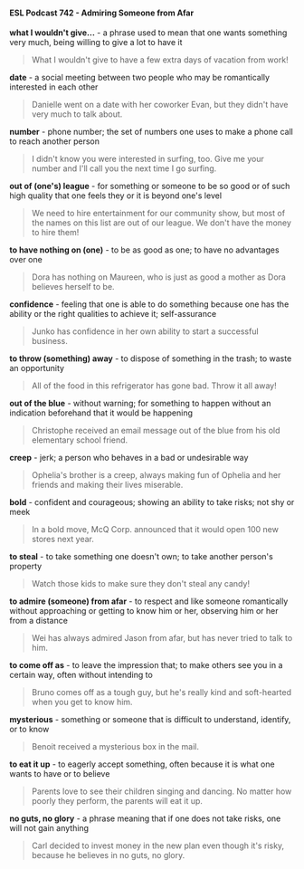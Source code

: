 #### ESL Podcast 742 - Admiring Someone from Afar

**what I wouldn't give...** - a phrase used to mean that one wants something very
much, being willing to give a lot to have it

> What I wouldn't give to have a few extra days of vacation from work!

**date** - a social meeting between two people who may be romantically interested
in each other

> Danielle went on a date with her coworker Evan, but they didn't have very much
to talk about.

**number** - phone number; the set of numbers one uses to make a phone call to
reach another person

> I didn't know you were interested in surfing, too. Give me your number and I'll
call you the next time I go surfing.

**out of (one's) league** - for something or someone to be so good or of such high
quality that one feels they or it is beyond one's level

> We need to hire entertainment for our community show, but most of the names
on this list are out of our league. We don't have the money to hire them!

**to have nothing on (one)** - to be as good as one; to have no advantages over
one

> Dora has nothing on Maureen, who is just as good a mother as Dora believes
herself to be.

**confidence** - feeling that one is able to do something because one has the
ability or the right qualities to achieve it; self-assurance

> Junko has confidence in her own ability to start a successful business.

**to throw (something) away** - to dispose of something in the trash; to waste an
opportunity

> All of the food in this refrigerator has gone bad. Throw it all away!

**out of the blue** - without warning; for something to happen without an indication
beforehand that it would be happening

> Christophe received an email message out of the blue from his old elementary
school friend.

**creep** - jerk; a person who behaves in a bad or undesirable way

> Ophelia's brother is a creep, always making fun of Ophelia and her friends and
making their lives miserable.

**bold** - confident and courageous; showing an ability to take risks; not shy or
meek

> In a bold move, McQ Corp. announced that it would open 100 new stores next
year.

**to steal** - to take something one doesn't own; to take another person's property

> Watch those kids to make sure they don't steal any candy!

**to admire (someone) from afar** - to respect and like someone romantically
without approaching or getting to know him or her, observing him or her from a
distance

> Wei has always admired Jason from afar, but has never tried to talk to him.

**to come off as** - to leave the impression that; to make others see you in a
certain way, often without intending to

> Bruno comes off as a tough guy, but he's really kind and soft-hearted when you
get to know him.

**mysterious** - something or someone that is difficult to understand, identify, or to
know

> Benoit received a mysterious box in the mail.

**to eat it up** - to eagerly accept something, often because it is what one wants to
have or to believe

> Parents love to see their children singing and dancing. No matter how poorly
they perform, the parents will eat it up.

**no guts, no glory** - a phrase meaning that if one does not take risks, one will
not gain anything

> Carl decided to invest money in the new plan even though it's risky, because he
believes in no guts, no glory.

